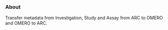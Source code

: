 ### About 

Transfer metadata from Investigation, Study and Assay from ARC to OMERO and OMERO to ARC.
